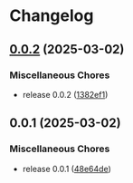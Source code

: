 # Changelog

## [0.0.2](https://github.com/gbicou/directus-extension-pdf-image/compare/v0.0.1...v0.0.2) (2025-03-02)


### Miscellaneous Chores

* release 0.0.2 ([1382ef1](https://github.com/gbicou/directus-extension-pdf-image/commit/1382ef1d1298e33554f28fe7b6dfacc82b0bfaf2))

## 0.0.1 (2025-03-02)


### Miscellaneous Chores

* release 0.0.1 ([48e64de](https://github.com/gbicou/directus-extension-pdf-image/commit/48e64dec2f33d21affdeb76d04770238984b09dc))
